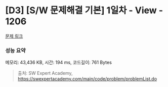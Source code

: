 # [D3] [S/W 문제해결 기본] 1일차 - View - 1206 

[문제 링크](https://swexpertacademy.com/main/code/problem/problemDetail.do?contestProbId=AV134DPqAA8CFAYh) 

### 성능 요약

메모리: 43,436 KB, 시간: 194 ms, 코드길이: 761 Bytes



> 출처: SW Expert Academy, https://swexpertacademy.com/main/code/problem/problemList.do